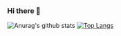 ### Hi there 👋
![Anurag's github stats](https://github-readme-stats.vercel.app/api?username=AlphaNull16299&show_icons=true&theme=dark)
[![Top Langs](https://github-readme-stats.vercel.app/api/top-langs/?username=AlphaNull16299&layout=compact&theme=dark)](https://github.com/anuraghazra/github-readme-stats)
<!--
**AlphaNull16299/AlphaNull16299** is a ✨ _special_ ✨ repository because its `README.md` (this file) appears on your GitHub profile.

Here are some ideas to get you started:

- 🔭 I’m currently working on ...
- 🌱 I’m currently learning ...
- 👯 I’m looking to collaborate on ...
- 🤔 I’m looking for help with ...
- 💬 Ask me about ...
- 📫 How to reach me: ...
- 😄 Pronouns: ...
- ⚡ Fun fact: ...
-->
